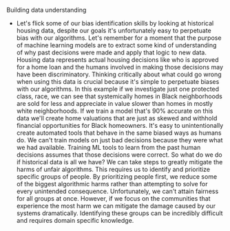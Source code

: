 Building data understanding
- Let's flick some of our bias identification skills by looking at historical housing data, despite our goals it's unfortunately easy to perpetuate bias with our algorithms. Let's remember for a moment that the purpose of machine learning models are to extract some kind of understanding of why past decisions were made and apply that logic to new data. Housing data represents actual housing decisions like who is approved for a home loan and the humans involved in making those decisions may have been discriminatory. Thinking critically about what could go wrong when using this data is crucial because it's simple to perpetuate biases with our algorithms. In this example if we investigate just one protected class, race, we can see that systemically homes in Black neighborhoods are sold for less and appreciate in value slower than homes in mostly white neighborhoods. If we train a model that's 90% accurate on this data we'll create home valuations that are just as skewed and withhold financial opportunities for Black homeowners. It's easy to unintentionally create automated tools that behave in the same biased ways as humans do. We can't train models on just bad decisions because they were what we had available. Training ML tools to learn from the past human decisions assumes that those decisions were correct. So what do we do if historical data is all we have? We can take steps to greatly mitigate the harms of unfair algorithms. This requires us to identify and prioritize specific groups of people. By prioritizing people first, we reduce some of the biggest algorithmic harms rather than attempting to solve for every unintended consequence. Unfortunately, we can't attain fairness for all groups at once. However, if we focus on the communities that experience the most harm we can mitigate the damage caused by our systems dramatically. Identifying these groups can be incredibly difficult and requires domain specific knowledge.